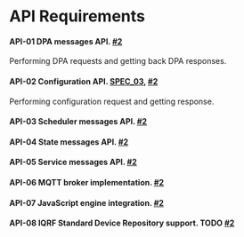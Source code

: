 # API Requirements

#### **API-01** DPA messages API. [#2](https://github.com/logimic/gateway-daemon/issues/2)

  Performing DPA requests and getting back DPA responses.

#### **API-02** Configuration API. [SPEC_03](../product-spec/product-spec.md#1-software-specification), [#2](https://github.com/logimic/gateway-daemon/issues/2)

  Performing configuration request and getting response.

#### **API-03** Scheduler messages API. [#2](https://github.com/logimic/gateway-daemon/issues/2)

#### **API-04** State messages API. [#2](https://github.com/logimic/gateway-daemon/issues/2)

#### **API-05** Service messages API. [#2](https://github.com/logimic/gateway-daemon/issues/2)

#### **API-06** MQTT broker implementation. [#2](https://github.com/logimic/gateway-daemon/issues/2)

#### **API-07** JavaScript engine integration. [#2](https://github.com/logimic/gateway-daemon/issues/2)

#### **API-08** IQRF Standard Device Repository support. **TODO** [#2](https://github.com/logimic/gateway-daemon/issues/2)
